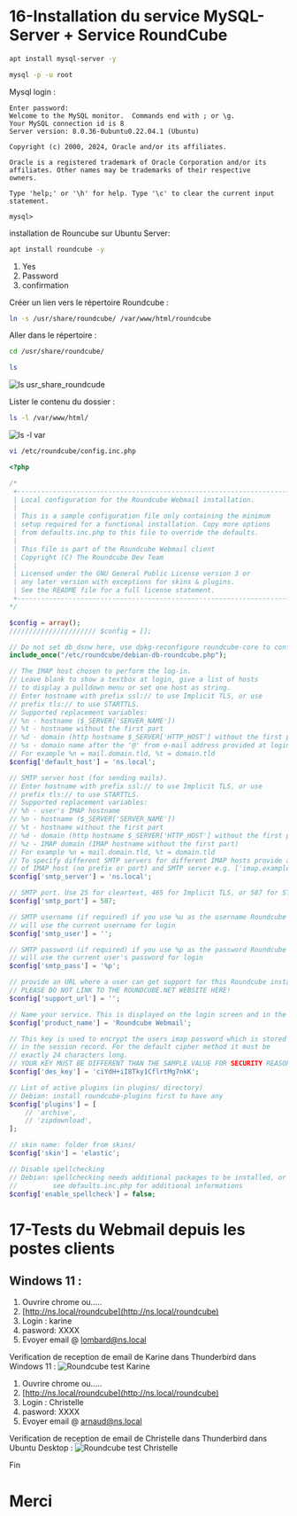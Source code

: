 # 16-Installation du service MySQL-Server + Service RoundCube

```bash
apt install mysql-server -y
```

```bash
mysql -p -u root
```


Mysql login :
```
Enter password:
Welcome to the MySQL monitor.  Commands end with ; or \g.
Your MySQL connection id is 8
Server version: 8.0.36-0ubuntu0.22.04.1 (Ubuntu)

Copyright (c) 2000, 2024, Oracle and/or its affiliates.

Oracle is a registered trademark of Oracle Corporation and/or its
affiliates. Other names may be trademarks of their respective
owners.

Type 'help;' or '\h' for help. Type '\c' to clear the current input statement.

mysql>
```


 installation de Rouncube sur Ubuntu Server:
```bash
apt install roundcube -y
```
1. Yes
2. Password
3. confirmation



Créer un lien vers le répertoire Roundcube :
```bash
ln -s /usr/share/roundcube/ /var/www/html/roundcube
```

Aller dans le répertoire :
```bash
cd /usr/share/roundcube/
```
```bash
ls
```
![ls usr_share_roundcude](https://github.com/Plangloi/420-AJ5-RO_DE-PLOIEMENT-DES-SERVICES-WEB-Linux/assets/48372629/041c4dc8-615e-4bd0-a51f-343a765e449f)



Lister le contenu du dossier :
```bash
ls -l /var/www/html/
```
![ls -l var](https://github.com/Plangloi/420-AJ5-RO_DE-PLOIEMENT-DES-SERVICES-WEB-Linux/assets/48372629/1e19bd51-6233-4754-85fd-b5f4d3d78380)

```bash
vi /etc/roundcube/config.inc.php
```
```php
<?php

/*
 +-----------------------------------------------------------------------+
 | Local configuration for the Roundcube Webmail installation.           |
 |                                                                       |
 | This is a sample configuration file only containing the minimum       |
 | setup required for a functional installation. Copy more options       |
 | from defaults.inc.php to this file to override the defaults.          |
 |                                                                       |
 | This file is part of the Roundcube Webmail client                     |
 | Copyright (C) The Roundcube Dev Team                                  |
 |                                                                       |
 | Licensed under the GNU General Public License version 3 or            |
 | any later version with exceptions for skins & plugins.                |
 | See the README file for a full license statement.                     |
 +-----------------------------------------------------------------------+
*/

$config = array();
////////////////////// $config = [];

// Do not set db_dsnw here, use dpkg-reconfigure roundcube-core to configure database!
include_once("/etc/roundcube/debian-db-roundcube.php");

// The IMAP host chosen to perform the log-in.
// Leave blank to show a textbox at login, give a list of hosts
// to display a pulldown menu or set one host as string.
// Enter hostname with prefix ssl:// to use Implicit TLS, or use
// prefix tls:// to use STARTTLS.
// Supported replacement variables:
// %n - hostname ($_SERVER['SERVER_NAME'])
// %t - hostname without the first part
// %d - domain (http hostname $_SERVER['HTTP_HOST'] without the first part)
// %s - domain name after the '@' from e-mail address provided at login screen
// For example %n = mail.domain.tld, %t = domain.tld
$config['default_host'] = 'ns.local';

// SMTP server host (for sending mails).
// Enter hostname with prefix ssl:// to use Implicit TLS, or use
// prefix tls:// to use STARTTLS.
// Supported replacement variables:
// %h - user's IMAP hostname
// %n - hostname ($_SERVER['SERVER_NAME'])
// %t - hostname without the first part
// %d - domain (http hostname $_SERVER['HTTP_HOST'] without the first part)
// %z - IMAP domain (IMAP hostname without the first part)
// For example %n = mail.domain.tld, %t = domain.tld
// To specify different SMTP servers for different IMAP hosts provide an array
// of IMAP host (no prefix or port) and SMTP server e.g. ['imap.example.com' => 'smtp.example.net']
$config['smtp_server'] = 'ns.local';

// SMTP port. Use 25 for cleartext, 465 for Implicit TLS, or 587 for STARTTLS (default)
$config['smtp_port'] = 587;

// SMTP username (if required) if you use %u as the username Roundcube
// will use the current username for login
$config['smtp_user'] = '';

// SMTP password (if required) if you use %p as the password Roundcube
// will use the current user's password for login
$config['smtp_pass'] = '%p';

// provide an URL where a user can get support for this Roundcube installation
// PLEASE DO NOT LINK TO THE ROUNDCUBE.NET WEBSITE HERE!
$config['support_url'] = '';

// Name your service. This is displayed on the login screen and in the window title
$config['product_name'] = 'Roundcube Webmail';

// This key is used to encrypt the users imap password which is stored
// in the session record. For the default cipher method it must be
// exactly 24 characters long.
// YOUR KEY MUST BE DIFFERENT THAN THE SAMPLE VALUE FOR SECURITY REASONS
$config['des_key'] = 'ciYdH+iI8Tky1CflrtMg7nkK';

// List of active plugins (in plugins/ directory)
// Debian: install roundcube-plugins first to have any
$config['plugins'] = [
    // 'archive',
    // 'zipdownload',
];

// skin name: folder from skins/
$config['skin'] = 'elastic';

// Disable spellchecking
// Debian: spellchecking needs additional packages to be installed, or calling external APIs
//         see defaults.inc.php for additional informations
$config['enable_spellcheck'] = false;
```

# 17-Tests du Webmail depuis les postes clients
## Windows 11 :
1. Ouvrire chrome ou.....
2. [http://ns.local/roundcube](http://ns.local/roundcube)
3. Login : karine
4. pasword: XXXX
5. Evoyer email @ lombard@ns.local


Verification de reception de email de Karine dans Thunderbird dans Windows 11 :
![Roundcube test Karine](https://github.com/Plangloi/420-AJ5-RO_DE-PLOIEMENT-DES-SERVICES-WEB-Linux/assets/48372629/7ce73ace-eb2a-40f3-93da-dcab601c043e)

1. Ouvrire chrome ou.....
2. [http://ns.local/roundcube](http://ns.local/roundcube)
3. Login : Christelle
4. pasword: XXXX
5. Evoyer email @ arnaud@ns.local

Verification de reception de email de Christelle dans Thunderbird dans Ubuntu Desktop :
![Roundcube test Christelle](https://github.com/Plangloi/420-AJ5-RO_DE-PLOIEMENT-DES-SERVICES-WEB-Linux/assets/48372629/6093e400-4ccc-4f8c-b21a-5c2a5a7cc1e0)

Fin

# Merci

